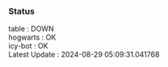 ### Status


table : DOWN  
hogwarts : OK  
icy-bot : OK  
Latest Update : 2024-08-29 05:09:31.041768
